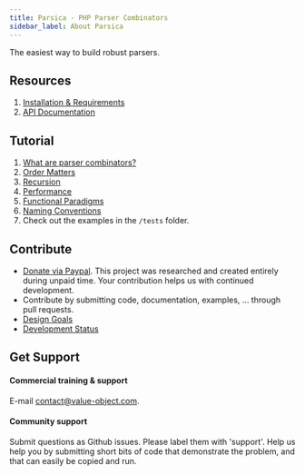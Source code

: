 ```yaml
---
title: Parsica - PHP Parser Combinators
sidebar_label: About Parsica
---
```


 
The easiest way to build robust parsers.

## Resources

1. [Installation & Requirements](resources/installation.md)
1. [API Documentation](api/api.md)

## Tutorial

1. [What are parser combinators?](tutorial/introduction.md)
1. [Order Matters](tutorial/order_matters.md)
1. [Recursion](tutorial/recursion.md)
1. [Performance](tutorial/performance.md)
1. [Functional Paradigms](tutorial/functional_paradigms.md)
1. [Naming Conventions](tutorial/naming_conventions.md)
1. Check out the examples in the `/tests` folder.

## Contribute


* [Donate via Paypal](https://www.paypal.com/cgi-bin/webscr?cmd=_s-xclick&hosted_button_id=NS4GQXUDXRKQJ&source=url). This project was researched and created entirely during unpaid time. Your contribution helps us with continued development.
* Contribute by submitting code, documentation, examples, ... through pull requests.
* [Design Goals](contribute/design_goals.md)
* [Development Status](contribute/status.md)

## Get Support

#### Commercial training & support

E-mail [contact@value-object.com](contact@value-object.com).

#### Community support

Submit questions as Github issues. Please label them with 'support'. Help us help you by submitting short bits of code that demonstrate the problem, and that can easily be copied and run. 
